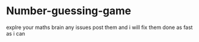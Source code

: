 # Number-guessing-game
explre your maths brain
any issues post them and i will fix them done as fast as i can
